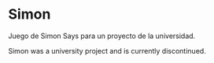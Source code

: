 # Simon
Juego de Simon Says para un proyecto de la universidad.

Simon was a university project and is currently discontinued.
